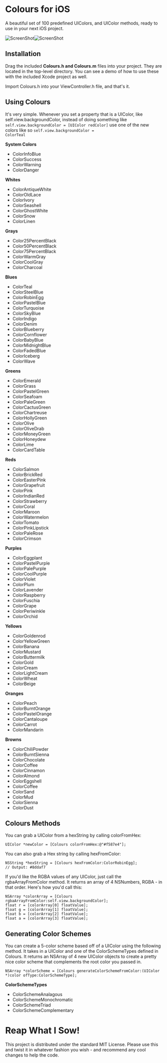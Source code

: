 Colours for iOS
=============

A beautiful set of 100 predefined UIColors, and UIColor methods, ready to use in your next iOS project.

![ScreenShot](https://raw.github.com/bennyguitar/Colours-for-iOS/master/Screenshots/iphone1.png)![ScreenShot](https://raw.github.com/bennyguitar/Colours-for-iOS/master/Screenshots/iphone2.png)

## Installation ##

Drag the included **Colours.h and Colours.m** files into your project. They are located in the top-level directory. You can see a demo of how to use these with the included Xcode project as well.

Import Colours.h into your ViewController.h file, and that's it.


## Using Colours ##

It's very simple. Whenever you set a property that is a UIColor, like self.view.backgroundColor, instead of doing something like <code>self.view.backgroundColor = [UIColor redColor]</code> use one of the new colors like so <code>self.view.backgroundColor = ColorTeal</code>

**System Colors**

* ColorInfoBlue
* ColorSuccess
* ColorWarning
* ColorDanger

**Whites**

* ColorAntiqueWhite
* ColorOldLace
* ColorIvory
* ColorSeashell
* ColorGhostWhite
* ColorSnow
* ColorLinen

**Grays**

* Color25PercentBlack
* Color50PercentBlack
* Color75PercentBlack
* ColorWarmGray
* ColorCoolGray
* ColorCharcoal

**Blues**

* ColorTeal
* ColorSteelBlue
* ColorRobinEgg
* ColorPastelBlue
* ColorTurquoise
* ColorSkyBlue
* ColorIndigo
* ColorDenim
* ColorBlueberry
* ColorCornflower
* ColorBabyBlue
* ColorMidnightBlue
* ColorFadedBlue
* ColorIceberg
* ColorWave

**Greens**

* ColorEmerald
* ColorGrass
* ColorPastelGreen
* ColorSeafoam
* ColorPaleGreen
* ColorCactusGreen
* ColorChartreuse
* ColorHollyGreen
* ColorOlive
* ColorOliveDrab
* ColorMoneyGreen
* ColorHoneydew
* ColorLime
* ColorCardTable

**Reds**

* ColorSalmon
* ColorBrickRed
* ColorEasterPink
* ColorGrapefruit
* ColorPink
* ColorIndianRed
* ColorStrawberry
* ColorCoral
* ColorMaroon
* ColorWatermelon
* ColorTomato
* ColorPinkLipstick
* ColorPaleRose
* ColorCrimson

**Purples**

* ColorEggplant
* ColorPastelPurple
* ColorPalePurple
* ColorCoolPurple
* ColorViolet
* ColorPlum
* ColorLavender
* ColorRaspberry
* ColorFuschia
* ColorGrape
* ColorPeriwinkle
* ColorOrchid

**Yellows**

* ColorGoldenrod
* ColorYellowGreen
* ColorBanana
* ColorMustard
* ColorButtermilk
* ColorGold
* ColorCream
* ColorLightCream
* ColorWheat
* ColorBeige

**Oranges**

* ColorPeach
* ColorBurntOrange
* ColorPastelOrange
* ColorCantaloupe
* ColorCarrot
* ColorMandarin

**Browns**

* ColorChiliPowder
* ColorBurntSienna
* ColorChocolate
* ColorCoffee
* ColorCinnamon
* ColorAlmond
* ColorEggshell
* ColorCoffee
* ColorSand
* ColorMud
* ColorSienna
* ColorDust

## Colours Methods ##

You can grab a UIColor from a hexString by calling colorFromHex:
```objc
UIColor *newColor = [Colours colorFromHex:@"#f587e4"];
```

You can also grab a Hex string by calling hexFromColor:
```objc
NSString *hexString = [Colours hexFromColor:ColorRobinEgg];
// Output: #8ddaf7
```

If you'd like the RGBA values of any UIColor, just call the rgbaArrayFromColor method. It returns an array of 4 NSNumbers, RGBA - in that order. Here's how you'd call this:
```objc
NSArray *colorArray = [Colours rgbaArrayFromColor:self.view.backgroundColor];
float r = [colorArray[0] floatValue];
float g = [colorArray[1] floatValue];
float b = [colorArray[2] floatValue];
float a = [colorArray[3] floatValue];
```

## Generating Color Schemes ##

You can create a 5-color scheme based off of a UIColor using the following method. It takes in a UIColor and one of the ColorSchemeTypes defined in Colours. It returns an NSArray of 4 new UIColor objects to create a pretty nice color scheme that complements the root color you passed in.
```objc
NSArray *colorScheme = [Colours generateColorSchemeFromColor:(UIColor *)color ofType:ColorSchemeType];
```

**ColorSchemeTypes**

* ColorSchemeAnalagous
* ColorSchemeMonochromatic
* ColorSchemeTriad
* ColorSchemeComplementary


Reap What I Sow!
================

This project is distributed under the standard MIT License. Please use this and twist it in whatever fashion you wish - and recommend any cool changes to help the code.
